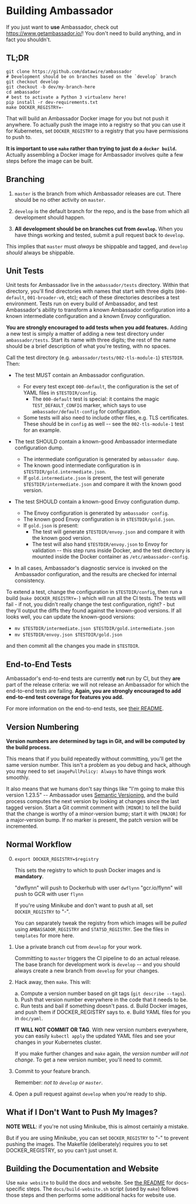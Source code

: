 Building Ambassador
===================

If you just want to **use** Ambassador, check out https://www.getambassador.io/! You don't need to build anything, and in fact you shouldn't.

TL;DR
-----

```
git clone https://github.com/datawire/ambassador
# Development should be on branches based on the `develop` branch
git checkout develop
git checkout -b dev/my-branch-here
cd ambassador
# best to activate a Python 3 virtualenv here!
pip install -r dev-requirements.txt
make DOCKER_REGISTRY=-
```

That will build an Ambassador Docker image for you but not push it anywhere. To actually push the image into a registry so that you can use it for Kubernetes, set `DOCKER_REGISTRY` to a registry that you have permissions to push to.

**It is important to use `make` rather than trying to just do a `docker build`.** Actually assembling a Docker image for Ambassador involves quite a few steps before the image can be built.

Branching
---------

1. `master` is the branch from which Ambassador releases are cut. There should be no other activity on `master`.

2. `develop` is the default branch for the repo, and is the base from which all development should happen. 

3. **All development should be on branches cut from `develop`.** When you have things working and tested, submit a pull request back to `develop`.

This implies that `master` must _always_ be shippable and tagged, and `develop` _should_ always be shippable.

Unit Tests
----------

Unit tests for Ambassador live in the `ambassador/tests` directory. Within that directory, you'll find directories with names that start with three digits (`000-default`, `001-broader-v0`, etc); each of these directories describes a test environment. Tests run on every build of Ambassador, and test Ambassador's ability to transform a known Ambassador configuration into a known intermediate configuration and a known Envoy configuration.

**You are strongly encouraged to add tests when you add features.** Adding a new test is simply a matter of adding a new test directory under `ambassador/tests`. Start its name with three digits; the rest of the name should be a brief description of what you're testing, with no spaces.

Call the test directory (e.g. `ambassador/tests/002-tls-module-1`) `$TESTDIR`. Then:

- The test MUST contain an Ambassador configuration.
   - For every test except `000-default`, the configuration is the set of YAML files in `$TESTDIR/config`. 
      - The `000-default` test is special: it contains the magic `TEST_DEFAULT_CONFIG` marker, which says to use `ambassador/default-config` for configuration.
   - Some tests will also need to include other files, e.g. TLS certificates. These should be in `config` as well -- see the `002-tls-module-1` test for an example.

- The test SHOULD contain a known-good Ambassador intermediate configuration dump.
   - The intermediate configuration is generated by `ambassador dump`.
   - The known good intermediate configuration is in `$TESTDIR/gold.intermediate.json`.
   - If `gold.intermediate.json` is present, the test will generate `$TESTDIR/intermediate.json` and compare it with the known good version.

- The test SHOULD contain a known-good Envoy configuration dump.
   - The Envoy configuration is generated by `ambassador config`.
   - The known good Envoy configuration is in `$TESTDIR/gold.json`.
   - If `gold.json` is present:
      - The test will generate `$TESTDIR/envoy.json` and compare it with the known good version.
      - The test will also hand `$TESTDIR/envoy.json` to Envoy for validation -- this step runs inside Docker, and the test directory is mounted inside the Docker container as `/etc/ambassador-config`.

- In all cases, Ambassador's diagnostic service is invoked on the Ambassador configuration, and the results are checked for internal consistency.

To extend a test, change the configuration in `$TESTDIR/config`, then run a build (`make DOCKER_REGISTRY=-`) which will run all the CI tests. The tests will fail - if not, you didn't really change the test configuration, right? - but they'll output the diffs they found against the known-good versions. If all looks well, you can update the known-good versions:

- `mv $TESTDIR/intermediate.json $TESTDIR/gold.intermediate.json`
- `mv $TESTDIR/envoy.json $TESTDIR/gold.json`

and then commit all the changes you made in `$TESTDIR`.

End-to-End Tests
----------------

Ambassador's end-to-end tests are currently **not** run by CI, but they **are** part of the release criteria: we will not release an Ambassador for which the end-to-end tests are failing. **Again, you are strongly encouraged to add end-to-end test coverage for features you add.** 

For more information on the end-to-end tests, see [their README](end-to-end/README.md).

Version Numbering
-----------------

**Version numbers are determined by tags in Git, and will be computed by the build process.**

This means that if you build repeatedly without committing, you'll get the same version number. This isn't a problem as you debug and hack, although you may need to set `imagePullPolicy: Always` to have things work smoothly.

It also means that we humans don't say things like "I'm going to make this version 1.23.5" -- Ambassador uses [Semantic Versioning](http://www.semver.org/), and the build process computes the next version by looking at changes since the last tagged version. Start a Git commit comment with `[MINOR]` to tell the build that the change is worthy of a minor-version bump; start it with `[MAJOR]` for a major-version bump. If no marker is present, the patch version will be incremented.

Normal Workflow
---------------

0. `export DOCKER_REGISTRY=$registry`

   This sets the registry to which to push Docker images and is **mandatory**.

   "dwflynn" will push to Dockerhub with user `dwflynn`
   "gcr.io/flynn" will push to GCR with user `flynn`

   If you're using Minikube and don't want to push at all, set `DOCKER_REGISTRY` to "-".

   You can separately tweak the registry from which images will be _pulled_ using `AMBASSADOR_REGISTRY` and `STATSD_REGISTRY`. See the files in `templates` for more here.

1. Use a private branch cut from `develop` for your work.

   Committing to `master` triggers the CI pipeline to do an actual release. The base branch for development work is `develop` -- and you should always create a new branch from `develop` for your changes.

2. Hack away, then `make`. This will:

   a. Compute a version number based on git tags (`git describe --tags`).
   b. Push that version number everywhere in the code that it needs to be.
   c. Run tests and bail if something doesn't pass.
   d. Build Docker images, and push them if DOCKER_REGISTRY says to.
   e. Build YAML files for you in `doc/yaml`.

   **IT WILL NOT COMMIT OR TAG**. With new version numbers everywhere, you can easily `kubectl apply` the updated YAML files and see your changes in your Kubernetes cluster.

   If you make further changes and `make` again, _the version number will not change_. To get a new version number, you'll need to commit.

3. Commit to your feature branch.

   Remember: _not to `develop` or `master`_.

4. Open a pull request against `develop` when you're ready to ship.

What if I Don't Want to Push My Images?
---------------------------------------

**NOTE WELL**: if you're not using Minikube, this is almost certainly a mistake.

But if you are using Minikube, you can set `DOCKER_REGISTRY` to "-" to prevent pushing the images. The Makefile (deliberately) requires you to set DOCKER_REGISTRY, so you can't just unset it.

Building the Documentation and Website
--------------------------------------

Use `make website` to build the docs and website. See [the README](docs/README.md) for docs-specific steps. The `docs/build-website.sh` script (used by `make`) follows those steps and then performs some additional hacks for website use.
